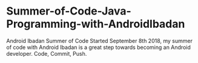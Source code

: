 # Summer-of-Code-Java-Programming-with-AndroidIbadan
Android Ibadan Summer of Code
Started September 8th 2018, my summer of code with Android Ibadan is a great step towards becoming an Android developer. Code, Commit, Push.

